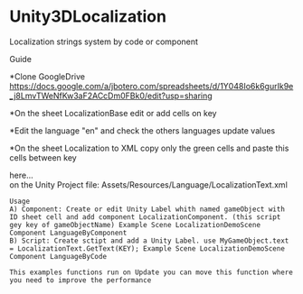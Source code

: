 # Unity3DLocalization
Localization strings system by code or component

Guide

*Clone GoogleDrive https://docs.google.com/a/jbotero.com/spreadsheets/d/1Y048Io6k6gurIk9e_j8LmvTWeNfKw3aF2ACcDm0FBk0/edit?usp=sharing

*On the sheet LocalizationBase edit or add cells on key

*Edit the language "en" and check the others languages update values

*On the sheet Localization to XML copy only the green cells and paste this cells between key <Section> here... </Section> on the Unity Project file: Assets/Resources/Language/LocalizationText.xml

    Usage
    A) Component: Create or edit Unity Label whith named gameObject with ID sheet cell and add component LocalizationComponent. (this script gey key of gameObjectName) Example Scene LocalizationDemoScene Component LanguageByComponent
    B) Script: Create sctipt and add a Unity Label. use MyGameObject.text = LocalizationText.GetText(KEY); Example Scene LocalizationDemoScene Component LanguageByCode

    This examples functions run on Update you can move this function where you need to improve the performance
    
